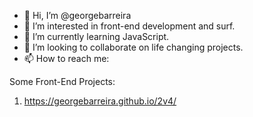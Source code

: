 - 👋 Hi, I’m @georgebarreira
- 👀 I’m interested in front-end development and surf.
- 🌱 I’m currently learning JavaScript.
- 💞️ I’m looking to collaborate on life changing projects.
- 📫 How to reach me: 


Some Front-End Projects:

1. https://georgebarreira.github.io/2v4/

<!---
georgebarreira/georgebarreira is a ✨ special ✨ repository because its `README.md` (this file) appears on your GitHub profile.
You can click the Preview link to take a look at your changes.
--->
